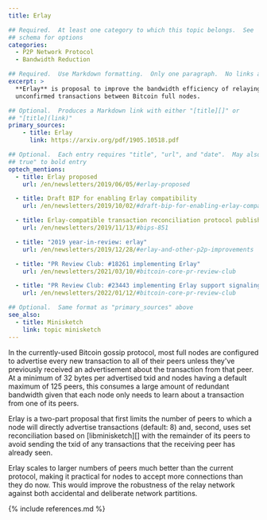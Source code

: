 ```yaml
---
title: Erlay

## Required.  At least one category to which this topic belongs.  See
## schema for options
categories:
  - P2P Network Protocol
  - Bandwidth Reduction

## Required.  Use Markdown formatting.  Only one paragraph.  No links allowed.
excerpt: >
  **Erlay** is proposal to improve the bandwidth efficiency of relaying
  unconfirmed transactions between Bitcoin full nodes.

## Optional.  Produces a Markdown link with either "[title][]" or
## "[title](link)"
primary_sources:
    - title: Erlay
      link: https://arxiv.org/pdf/1905.10518.pdf

## Optional.  Each entry requires "title", "url", and "date".  May also use "feature:
## true" to bold entry
optech_mentions:
  - title: Erlay proposed
    url: /en/newsletters/2019/06/05/#erlay-proposed

  - title: Draft BIP for enabling Erlay compatibility
    url: /en/newsletters/2019/10/02/#draft-bip-for-enabling-erlay-compatibility

  - title: Erlay-compatible transaction reconciliation protocol published as BIP330
    url: /en/newsletters/2019/11/13/#bips-851

  - title: "2019 year-in-review: erlay"
    url: /en/newsletters/2019/12/28/#erlay-and-other-p2p-improvements

  - title: "PR Review Club: #18261 implementing Erlay"
    url: /en/newsletters/2021/03/10/#bitcoin-core-pr-review-club

  - title: "PR Review Club: #23443 implementing Erlay support signaling"
    url: /en/newsletters/2022/01/12/#bitcoin-core-pr-review-club

## Optional.  Same format as "primary_sources" above
see_also:
  - title: Minisketch
    link: topic minisketch
---
```

In the currently-used Bitcoin gossip protocol, most full nodes are
configured to advertise every new transaction to all of their peers
unless they've previously received an advertisement about the
transaction from that peer.  At a minimum of 32 bytes per
advertised txid and nodes having a default maximum of 125 peers, this
consumes a large amount of redundant bandwidth given that each node
only needs to learn about a transaction from one of its peers.

Erlay is a two-part proposal that first limits the number of peers to
which a node will directly advertise transactions (default: 8) and,
second, uses set reconciliation based on [libminisketch][] with the
remainder of its peers to avoid sending the txid of any transactions
that the receiving peer has already seen.

Erlay scales to larger numbers of peers much better than the current
protocol, making it practical for nodes to accept more connections
than they do now.  This would improve the robustness of the relay
network against both accidental and deliberate network partitions.

{% include references.md %}
